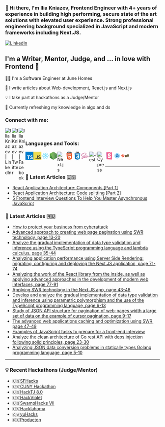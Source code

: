 ### 👋 Hi there, I'm Ilia Kniazev, Frontend Engineer with 4+ years of experience in building high performing, secure state of the art solutions with elevated user experience. Strong professional engineering background specialized in JavaScript and modern frameworks including Next.JS.  

[![LinkedIn](https://img.shields.io/badge/LinkedIn-0077B5?style=for-the-badge&logo=linkedin&logoColor=white)](https://www.linkedin.com/in/iliakniazev/)

## I'm a Writer, Mentor, Judge, and ... in love with Frontend 🤤

👨‍💻 I'm a Software Engineer at June Homes

🔭 I write articles about Web-development, React.js and Next.js

💡 I take part at hackathons as a Judge/Mentor

🌱 Currently refreshing my knowledge in algo and ds

### Connect with me:

[<img align="left" alt="Ilia Kniazev | LinkedIn" width="22px" src="https://cdn-icons.flaticon.com/png/512/3536/premium/3536505.png?token=exp=1638106396~hmac=dbce1c1d46fd8e85e4779b7ef4259090" />][linkedin]
[<img align="left" alt="Ilia Kniazev | Twitter" width="22px" src="https://cdn-icons.flaticon.com/png/512/3256/premium/3256013.png?token=exp=1638106301~hmac=a9f2c3019f8319f7f191e6cf0387fd09" />][twitter]
[<img align="left" alt="Ilia Kniazev | Facebook" width="22px" src="https://cdn-icons-png.flaticon.com/512/733/733547.png" />][facebook]

<br />

### Languages and Tools:

<img align="left" alt="TypeScript" width="26px" src="https://raw.githubusercontent.com/github/explore/80688e429a7d4ef2fca1e82350fe8e3517d3494d/topics/typescript/typescript.png" />
<img align="left" alt="JavaScript" width="26px" src="https://raw.githubusercontent.com/github/explore/80688e429a7d4ef2fca1e82350fe8e3517d3494d/topics/javascript/javascript.png" />
<img align="left" alt="React" width="26px" src="https://raw.githubusercontent.com/github/explore/80688e429a7d4ef2fca1e82350fe8e3517d3494d/topics/react/react.png" />
<img align="left" alt="Node.js" width="26px" src="https://raw.githubusercontent.com/github/explore/80688e429a7d4ef2fca1e82350fe8e3517d3494d/topics/nodejs/nodejs.png" />
<img align="left" alt="Next.js" width="26px" src="https://pics.freeicons.io/uploads/icons/png/9114856761551941711-512.png" />
<img align="left" alt="HTML5" width="26px" src="https://raw.githubusercontent.com/github/explore/80688e429a7d4ef2fca1e82350fe8e3517d3494d/topics/html/html.png" />
<img align="left" alt="CSS3" width="26px" src="https://raw.githubusercontent.com/github/explore/80688e429a7d4ef2fca1e82350fe8e3517d3494d/topics/css/css.png" />
<img align="left" alt="Sass" width="26px" src="https://raw.githubusercontent.com/github/explore/80688e429a7d4ef2fca1e82350fe8e3517d3494d/topics/sass/sass.png" />
<img align="left" alt="Jest" width="26px" src="https://symbols.getvecta.com/stencil_85/20_jest-icon.7ec1931baa.svg" />
<img align="left" alt="Cypress" width="26px" src="https://cdn.icon-icons.com/icons2/2107/PNG/512/file_type_cypress_icon_130654.png" />
<img align="left" alt="StoryBook" width="26px" src="https://raw.githubusercontent.com/github/explore/80688e429a7d4ef2fca1e82350fe8e3517d3494d/topics/storybook/storybook.png" />
<img align="left" alt="Webpack" width="26px" src="https://raw.githubusercontent.com/github/explore/80688e429a7d4ef2fca1e82350fe8e3517d3494d/topics/webpack/webpack.png" />
<img align="left" alt="Git" width="26px" src="https://raw.githubusercontent.com/github/explore/80688e429a7d4ef2fca1e82350fe8e3517d3494d/topics/git/git.png" />

<br />
<br />

---

### 📕 Latest Articles 🇺🇸

- [React Application Architecture: Components [Part 1]](https://hackernoon.com/react-application-architecture-components-part-1-1w1l340n)
- [React Application Architecture: Code splitting [Part 2]](https://hackernoon.com/react-application-architecture-code-splitting-part-2-pmb35ii)
- [5 Frontend Interview Questions To Help You Master Asynchronous JavaScript](https://javascript.plainenglish.io/5-frontend-interview-questions-to-help-you-master-asynchronous-javascript-3339d0f89fdc?gi=c77c82c90f89)

### 📕 Latest Articles 🇷🇺

- [How to protect your business from cyberattack](https://delovoymir.biz/kak-zaschitit-svoy-biznes-ot-kiberataki.html)
- [Advanced approach to creating web page pagination using SWR technology, page 13-20](https://naukaip.ru/wp-content/uploads/2021/09/MK-1179.pdf)
- [Analyze the gradual implementation of data type validation and inference using the TypeScript programming language and lambda calculus, page 35-44](https://www.europe-science.com/wp-content/uploads/2021/09/Sciences-of-Europe-No-78-2021-Vol.-1.pdf)
- [Analyzing application performance using Server Side Rendering: migrating, configuring and deploying the Next.JS application, page 71-74](https://www.europe-science.com/wp-content/uploads/2021/08/Sciences-of-Europe-No-76-2021-Vol.-1.pdf)
- [Analyzing the work of the React library from the inside, as well as applying advanced approaches in the development of modern web interfaces, page 77-91](https://naukaip.ru/wp-content/uploads/2021/10/МК-1211.pdf)
- [Applying SWR technology in the Next.JS app, page 43-48](https://scientificmagazine.ru/images/PDF/2021/60/Nauchnyj-zhurnal-5-60-.pdf)
- [Develop and analyze the gradual implementation of data type validation and inference using parametric polymorphism and the use of the TypeScript programming language, page 6-13](https://internationalconference.ru/images/PDF/2021/73/EUROPEAN_RESEARCH-5-73-.pdf)
- [Study of JSON API structure for pagination of web-pages width a large set of data on the example of cursor pagination, page 9-17](https://scientific-conference.com/images/PDF/2021/82/International_scientific_review-6-82-ISBN-.pdf)
- [The advanced web applications caching and optimization using SWR, page 47-49](https://www.europe-science.com/wp-content/uploads/2021/07/Sciences-of-Europe-No-73-2021-Vol-1.pdf)
- [Examples of JavaScript tasks to prepare for a front-end interview](https://tproger.ru/articles/primery-zadach-po-javascript-dlja-podgotovki-dzhuna-k-sobesedovaniju-po-frontendu/)
- [Analyze the clean architecture of Go rest API with deps injection following solid principles, page 23-30](https://ipi1.ru/homepage/images/PDF/2021/166/PSME-9-166-.pdf)
- [Analyzing JSON data conversion problems in statically types Golang programming language, page 5-10](https://scienceproblems.ru/images/PDF/2021/66/pn-7-66-.pdf)

---

### 💡 Recent Hackathons (Judge/Mentor)

- 🇺🇸[SFHacks](https://sf-hacks.devpost.com/)
- 🇺🇸[CUNY Hackathon](https://the-cuny-hackathon-2021.devpost.com)
- 🇺🇸[HackTJ 8.0](https://hacktj2021.devpost.com/)
- 🇺🇸[HackViolet](https://hackviolet.devpost.com/)
- 🇺🇸[SwampHacks VII](https://swamphacks-vii.devpost.com/)
- 🇺🇸[Hacklahoma](https://hacklahoma21.devpost.com/)
- 🇨🇦[yuHacks](https://yuhacks2021.devpost.com)
- 🇷🇺[Producton](http://producton.online)

[twitter]: https://twitter.com/IliaKniazev1
[linkedin]: https://linkedin.com/in/iliakniazev
[facebook]: https://www.facebook.com/iliakn/
